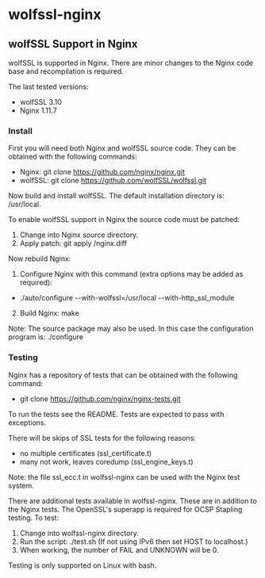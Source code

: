 # wolfssl-nginx

## wolfSSL Support in Nginx

wolfSSL is supported in Nginx. There are minor changes to the Nginx code base
and recompilation is required.

The last tested versions:
 - wolfSSL 3.10
 - Nginx 1.11.7

### Install

First you will need both Nginx and wolfSSL source code.
They can be obtained with the following commands:
 - Nginx: git clone https://github.com/nginx/nginx.git
 - wolfSSL: git clone https://github.com/wolfSSL/wolfssl.git

Now build and install wolfSSL. The default installation directory is:
    /usr/local.

To enable wolfSSL support in Nginx the source code must be patched:
 1. Change into Nginx source directory.
 2. Apply patch: git apply <wolfssl-nginx>/nginx.diff

Now rebuild Nginx:
 1. Configure Nginx with this command (extra options may be added as required):
   - ./auto/configure --with-wolfssl=/usr/local --with-http_ssl_module
 2. Build Nginx: make

Note: The source package may also be used. In this case the configuration
program is: ./configure

### Testing

Nginx has a repository of tests that can be obtained with the following command:
 - git clone https://github.com/nginx/nginx-tests.git

To run the tests see the README. Tests are expected to pass with exceptions.

There will be skips of SSL tests for the following reasons:
 - no multiple certificates (ssl_certificate.t)
 - many not work, leaves coredump (ssl_engine_keys.t)

Note: the file ssl_ecc.t in wolfssl-nginx can be used with the Nginx test
system.

There are additional tests available in wolfssl-nginx. These are in addition
to the Nginx tests. The OpenSSL's superapp is required for OCSP Stapling
testing. To test:
 1. Change into wolfssl-nginx directory.
 2. Run the script: ./test.sh (If not using IPv6 then set HOST to localhost.)
 3. When working, the number of FAIL and UNKNOWN will be 0.

Testing is only supported on Linux with bash.

